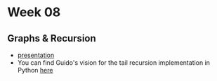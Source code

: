 # Week 08

## Graphs & Recursion

* [presentation](https://slides.com/hackbulgaria/graphs-and-recursion-2019/#/)
* You can find Guido's vision for the tail recursion implementation in Python [here](https://stackoverflow.com/questions/13591970/does-python-optimize-tail-recursion)